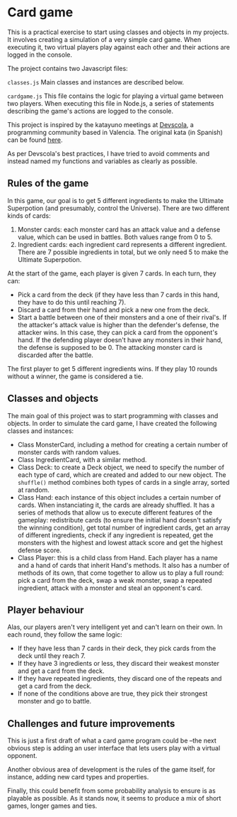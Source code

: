 # Card game

This is a practical exercise to start using classes and objects in my projects. It involves creating a simulation of a very simple card game. When executing it, two virtual players play against each other and their actions are logged in the console.

The project contains two Javascript files:

`classes.js` Main classes and instances are described below.

`cardgame.js` This file contains the logic for playing a virtual game between two players. When executing this file in Node.js, a series of statements describing the game's actions are logged to the console.

This project is inspired by the katayuno meetings at [Devscola](https://devscola.org/), a programming community based in Valencia. The original kata (in Spanish) can be found [here](http://katayuno-app.herokuapp.com/katas/17). 

As per Devscola's best practices, I have tried to avoid comments and instead named my functions and variables as clearly as possible.

## Rules of the game
In this game, our goal is to get 5 different ingredients to make the Ultimate Superpotion (and presumably, control the Universe). There are two different kinds of cards:
1. Monster cards: each monster card has an attack value and a defense value, which can be used in battles. Both values range from 0 to 5.
2. Ingredient cards: each ingredient card represents a different ingredient. There are 7 possible ingredients in total, but we only need 5 to make the Ultimate Superpotion.

At the start of the game, each player is given 7 cards. In each turn, they can:
- Pick a card from the deck (if they have less than 7 cards in this hand, they have to do this until reaching 7).
- Discard a card from their hand and pick a new one from the deck.
- Start a battle between one of their monsters and a one of their rival's. If the attacker's attack value is higher than the defender's defense, the attacker wins. In this case, they can pick a card from the opponent's hand. If the defending player doesn't have any monsters in their hand, the defense is supposed to be 0. The attacking monster card is discarded after the battle.

The first player to get 5 different ingredients wins. If they play 10 rounds without a winner, the game is considered a tie.

## Classes and objects
The main goal of this project was to start programming with classes and objects. In order to simulate the card game, I have created the following classes and instances:
- Class MonsterCard, including a method for creating a certain number of monster cards with random values.
- Class IngredientCard, with a similar method.
- Class Deck: to create a Deck object, we need to specify the number of each type of card, which are created and added to our new object. The `shuffle()` method combines both types of cards in a single array, sorted at random.
- Class Hand: each instance of this object includes a certain number of cards. When instanciating it, the cards are already shuffled. It has a series of methods that allow us to execute different features of the gameplay: redistribute cards (to ensure the initial hand doesn't satisfy the winning condition), get total number of ingredient cards, get an array of different ingredients, check if any ingredient is repeated, get the monsters with the highest and lowest attack score and get the highest defense score.
- Class Player: this is a child class from Hand. Each player has a name and a hand of cards that inherit Hand's methods. It also has a number of methods of its own, that come together to allow us to play a full round: pick a card from the deck, swap a weak monster, swap a repeated ingredient, attack with a monster and steal an opponent's card.

## Player behaviour
Alas, our players aren't very intelligent yet and can't learn on their own. In each round, they follow the same logic:
- If they have less than 7 cards in their deck, they pick cards from the deck until they reach 7.
- If they have 3 ingredients or less, they discard their weakest monster and get a card from the deck.
- If they have repeated ingredients, they discard one of the repeats and get a card from the deck.
- If none of the conditions above are true, they pick their strongest monster and go to battle.

## Challenges and future improvements
This is just a first draft of what a card game program could be –the next obvious step is adding an user interface that lets users play with a virtual opponent.

Another obvious area of development is the rules of the game itself, for instance, adding new card types and properties.

Finally, this could benefit from some probability analysis to ensure is as playable as possible. As it stands now, it seems to produce a mix of short games, longer games and ties.